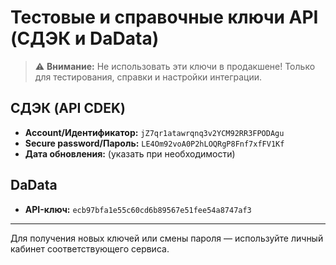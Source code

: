 # Тестовые и справочные ключи API (СДЭК и DaData)

> ⚠️ **Внимание:** Не использовать эти ключи в продакшене! Только для тестирования, справки и настройки интеграции.

## СДЭК (API CDEK)
- **Account/Идентификатор:** `jZ7qr1atawrqnq3v2YCM92RR3FPODAgu`
- **Secure password/Пароль:** `LE4Om92voA0P2hLOQRgP8Fnf7xfFV1Kf`
- **Дата обновления:** (указать при необходимости)

## DaData
- **API-ключ:** `ecb97bfa1e55c60cd6b89567e51fee54a8747af3`

---

Для получения новых ключей или смены пароля — используйте личный кабинет соответствующего сервиса. 